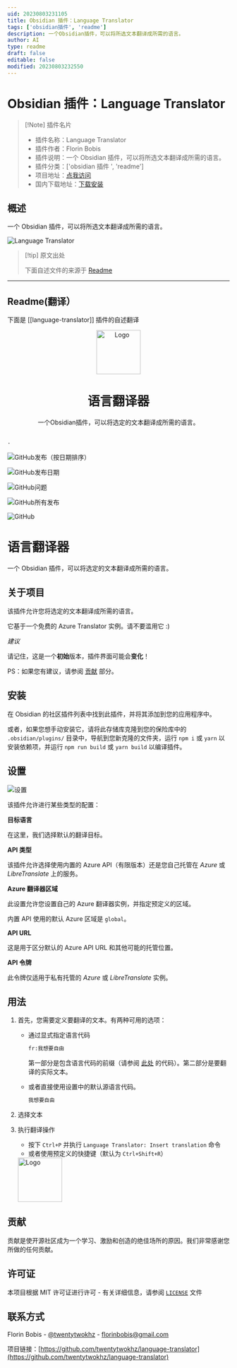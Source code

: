 ```yaml
---
uid: 20230803231105
title: Obsidian 插件：Language Translator
tags: ['obsidian插件', 'readme']
description: 一个Obsidian插件，可以将所选文本翻译成所需的语言。
author: AI
type: readme
draft: false
editable: false
modified: 20230803232550
---
```


# Obsidian 插件：Language Translator

> [!Note] 插件名片
> - 插件名称：Language Translator
> - 插件作者：Florin Bobis
> - 插件说明：一个 Obsidian 插件，可以将所选文本翻译成所需的语言。
> - 插件分类：['obsidian 插件 ', 'readme']
> - 项目地址：[点我访问](https://github.com/twentytwokhz/language-translator)
> - 国内下载地址：[下载安装](https://pkmer.cn/products/plugin/pluginMarket/?language-translator)

## 概述

一个 Obsidian 插件，可以将所选文本翻译成所需的语言。

![Language Translator](https://cdn.pkmer.cn/covers/language-translator.jpeg!pkmer)

> [!tip] 原文出处
>
>下面自述文件的来源于 [Readme](https://ghproxy.net/https://raw.githubusercontent.com/twentytwokhz/language-translator/master/README.md)
>

---

## Readme(翻译）

下面是 [[language-translator]] 插件的自述翻译

<p align="center">
  <a href="https://github.com/twentytwokhz/language-translator">
    <img src="https://github.com/twentytwokhz/language-translator/raw/master/translator.png" alt="Logo" height=100>
  </a>
  <h1 align="center">语言翻译器</h1>

  <p align="center">
    一个Obsidian插件，可以将选定的文本翻译成所需的语言。
    <br />
    <br />

    ·
    
  </p>
</p>

![GitHub发布（按日期排序）](https://img.shields.io/github/v/release/twentytwokhz/language-translator)

![GitHub发布日期](https://img.shields.io/github/release-date/twentytwokhz/language-translator)

![GitHub问题](https://img.shields.io/github/issues/twentytwokhz/language-translator)

![GitHub所有发布](https://img.shields.io/github/downloads/twentytwokhz/language-translator/total)

![GitHub](https://img.shields.io/github/license/twentytwokhz/language-translator)

<!-- 关于项目 -->

# 语言翻译器

一个 Obsidian 插件，可以将选定的文本翻译成所需的语言。

## 关于项目

该插件允许您将选定的文本翻译成所需的语言。

它基于一个免费的 Azure Translator 实例。请不要滥用它 :)

_建议_

请记住，这是一个**初始**版本，插件界面可能会**变化**！

PS：如果您有建议，请参阅 [贡献](##Contributing) 部分。

## 安装

在 Obsidian 的社区插件列表中找到此插件，并将其添加到您的应用程序中。

或者，如果您想手动安装它，请将此存储库克隆到您的保险库中的 `.obsidian/plugins/` 目录中，导航到您新克隆的文件夹，运行 `npm i` 或 `yarn` 以安装依赖项，并运行 `npm run build` 或 `yarn build` 以编译插件。

## 设置

![设置](img/settings.jpg)

该插件允许进行某些类型的配置：

**目标语言**

在这里，我们选择默认的翻译目标。

**API 类型**

该插件允许选择使用内置的 Azure API（有限版本）还是您自己托管在 _Azure_ 或 _LibreTranslate_ 上的服务。

**Azure 翻译器区域**

此设置允许您设置自己的 Azure 翻译器实例，并指定预定义的区域。

内置 API 使用的默认 Azure 区域是 `global`。

**API URL**

这是用于区分默认的 Azure API URL 和其他可能的托管位置。

**API 令牌**

此令牌仅适用于私有托管的 _Azure_ 或 _LibreTranslate_ 实例。

## 用法

1. 首先，您需要定义要翻译的文本。有两种可用的选项：
   - 通过显式指定语言代码

     ```markdown
     fr:我想要自由
     ```

     第一部分是包含语言代码的前缀（请参阅 [此处](https://docs.microsoft.com/en-us/azure/cognitive-services/translator/language-support) 的代码）。第二部分是要翻译的实际文本。

   - 或者直接使用设置中的默认源语言代码。

     ```markdown
     我想要自由
     ```

2. 选择文本
3. 执行翻译操作
   - 按下 `Ctrl+P` 并执行 `Language Translator: Insert translation` 命令
   - 或者使用预定义的快捷键（默认为 `Ctrl+Shift+R`）
   <img src="img/language-translator-command.png" alt="Logo" height=100>

<!-- CONTRIBUTING -->

## 贡献

贡献是使开源社区成为一个学习、激励和创造的绝佳场所的原因。我们非常感谢您所做的任何贡献。

## 许可证

本项目根据 MIT 许可证进行许可 - 有关详细信息，请参阅 [`LICENSE`](LICENSE) 文件

<!-- 联系方式 -->

## 联系方式

Florin Bobis - [@twentytwokhz](https://github.com/twentytwokhz) - florinbobis@gmail.com

项目链接：[https://github.com/twentytwokhz/language-translator](https://github.com/twentytwokhz/language-translator)
